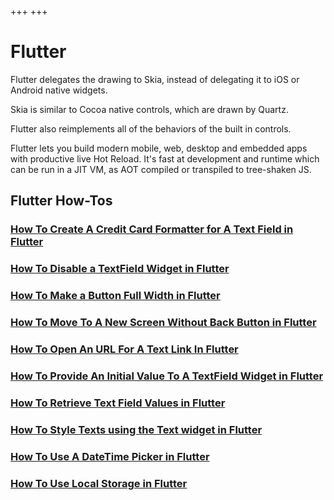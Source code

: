 +++
+++

# Flutter

Flutter delegates the drawing to Skia, instead of delegating it to iOS or Android native widgets.

Skia is similar to Cocoa native controls, which are drawn by Quartz.

Flutter also reimplements all of the behaviors of the built in controls.

Flutter lets you build modern mobile, web, desktop and embedded apps with productive live Hot Reload. It's fast at development and runtime which can be run in a JIT VM, as AOT compiled or transpiled to tree-shaken JS.

## Flutter How-Tos

### [How To Create A Credit Card Formatter for A Text Field in Flutter](@/programming/flutter/howtos/howto-create-credit-card-formatter-text-field-flutter.md)

### [How To Disable a TextField Widget in Flutter](@/programming/flutter/howtos/howto-disable-textfield-flutter.md)

### [How To Make a Button Full Width in Flutter](@/programming/flutter/howtos/howto-make-button-full-width-flutter.md)

### [How To Move To A New Screen Without Back Button in Flutter](@/programming/flutter/howtos/howto-move-new-screen-without-back-flutter.md)

### [How To Open An URL For A Text Link In Flutter](@/programming/flutter/howtos/howto-open-url-text-link-flutter.md)

### [How To Provide An Initial Value To A TextField Widget in Flutter](@/programming/flutter/howtos/howto-provide-initial-value-textfield-flutter.md)

### [How To Retrieve Text Field Values in Flutter](@/programming/flutter/howtos/howto-retrieve-text-field-values-flutter.md)

### [How To Style Texts using the Text widget in Flutter](@/programming/flutter/howtos/howto-style-texts-using-text-widget-flutter.md)

### [How To Use A DateTime Picker in Flutter](@/programming/flutter/howtos/howto-use-datetime-picker-flutter.md)

### [How To Use Local Storage in Flutter](@/programming/flutter/howtos/howto-use-local-storage-flutter.md)

